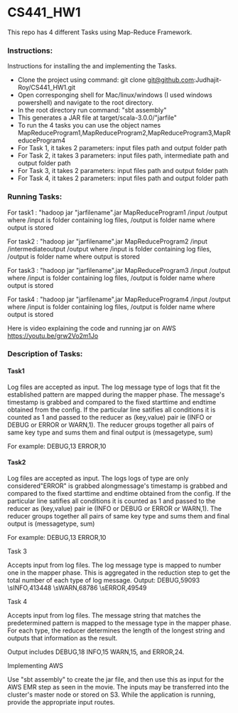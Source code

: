 # CS441_HW1

This repo has 4 different Tasks using Map-Reduce Framework.

### Instructions:

Instructions for installing the and implementing the Tasks.
- Clone the project using command: git clone git@github.com:Judhajit-Roy/CS441_HW1.git
- Open corresponging shell for Mac/linux/windows (I used windows powershell) and navigate to the root directory.
- In the root directory run command: "sbt assembly"
- This generates a JAR file at target/scala-3.0.0/"jarfile"
- To run the 4 tasks you can use the object names MapReduceProgram1,MapReduceProgram2,MapReduceProgram3,MapReduceProgram4
- For Task 1, it takes 2 parameters: input files path and output folder path
- For Task 2, it takes 3 parameters: input files path, intermediate path and output folder path
- For Task 3, it takes 2 parameters: input files path and output folder path
- For Task 4, it takes 2 parameters: input files path and output folder path

### Running Tasks:

For task1 : "hadoop jar "jarfilename".jar MapReduceProgram1 /input /output
where /input is folder containing log files, /output is folder name where output is stored

For task2 : "hadoop jar "jarfilename".jar MapReduceProgram2 /input /intermediateoutput /output
where /input is folder containing log files, /output is folder name where output is stored

For task3 : "hadoop jar "jarfilename".jar MapReduceProgram3 /input /output
where /input is folder containing log files, /output is folder name where output is stored

For task4 : "hadoop jar "jarfilename".jar MapReduceProgram4 /input /output
where /input is folder containing log files, /output is folder name where output is stored

Here is video explaining the code and running jar on AWS https://youtu.be/grw2Vo2m1Jo

### Description of Tasks:

#### Task1

Log files are accepted as input. The log message type of logs that fit the established pattern are mapped during the mapper phase. The message's timestamp is grabbed and compared to the fixed starttime and endtime obtained from the config. If the particular line satifies all conditions it is counted as 1 and passed to the reducer as (key,value) pair ie (INFO or DEBUG or ERROR or WARN,1). The reducer groups together all pairs of same key type and sums them and final output is (messagetype, sum)

For example: 
DEBUG,13
ERROR,10

#### Task2

Log files are accepted as input. The logs logs of type are only considered"ERROR" is grabbed alongmessage's timestamp is grabbed and compared to the fixed starttime and endtime obtained from the config. If the particular line satifies all conditions it is counted as 1 and passed to the reducer as (key,value) pair ie (INFO or DEBUG or ERROR or WARN,1). The reducer groups together all pairs of same key type and sums them and final output is (messagetype, sum)

For example: 
DEBUG,13
ERROR,10

Task 3

Accepts input from log files. The log message type is mapped to number one in the mapper phase. This is aggregated in the reduction step to get the total number of each type of log message. Output: DEBUG,59093 \sINFO,413448 \sWARN,68786 \sERROR,49549

Task 4

Accepts input from log files. The message string that matches the predetermined pattern is mapped to the message type in the mapper phase. For each type, the reducer determines the length of the longest string and outputs that information as the result.

Output includes DEBUG,18 INFO,15 WARN,15, and ERROR,24.

Implementing AWS

Use "sbt assembly" to create the jar file, and then use this as input for the AWS EMR step as seen in the movie. The inputs may be transferred into the cluster's master node or stored on S3. While the application is running, provide the appropriate input routes.




